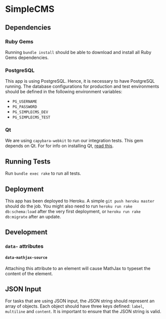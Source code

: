 # SimpleCMS
## Dependencies
### Ruby Gems
Running `bundle install` should be able to download and install all Ruby Gems dependencies.

### PostgreSQL
This app is using PostgreSQL. Hence, it is necessary to have PostgreSQL running. The database configurations for production and test environments should be defined in the following environment variables:

- `PG_USERNAME`
- `PG_PASSWORD`
- `PG_SIMPLECMS_DEV`
- `PG_SIMPLECMS_TEST`

### Qt
We are using `capybara-webkit` to run our integration tests. This gem depends on Qt. For for info on installing Qt, [read this](https://github.com/thoughtbot/capybara-webkit/wiki/Installing-Qt-and-compiling-capybara-webkit).

## Running Tests
Run `bundle exec rake` to run all tests.

## Deployment
This app has been deployed to Heroku. A simple `git push heroku master` should do the job. You might also need to run `heroku run rake db:schema:load` after the very first deployment, or `heroku run rake db:migrate` after an update.

## Development
### `data-` attributes
#### `data-mathjax-source`
Attaching this attribute to an element will cause MathJax to typeset the content of the element.

## JSON Input
For tasks that are using JSON input, the JSON string should represent an array of objects. Each object should have three keys defined: `label`, `multiline` and `content`. It is important to ensure that the JSON string is valid.
